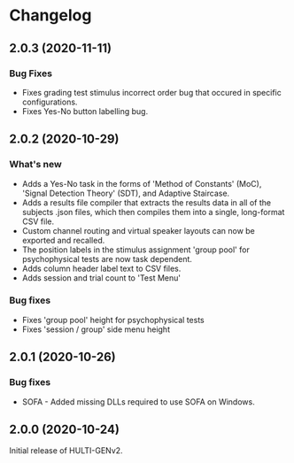 # Changelog

## 2.0.3 (2020-11-11)

### Bug Fixes

* Fixes grading test stimulus incorrect order bug that occured in specific configurations.
* Fixes Yes-No button labelling bug.

## 2.0.2 (2020-10-29)

### What's new

* Adds a Yes-No task in the forms of 'Method of Constants' (MoC), 'Signal Detection Theory' (SDT), and Adaptive Staircase.
* Adds a results file compiler that extracts the results data in all of the subjects .json files, which then compiles them into a single, long-format CSV file.
* Custom channel routing and virtual speaker layouts can now be exported and recalled.
* The position labels in the stimulus assignment 'group pool' for psychophysical tests are now task dependent.
* Adds column header label text to CSV files.
* Adds session and trial count to 'Test Menu'

### Bug fixes

* Fixes 'group pool' height for psychophysical tests
* Fixes 'session / group' side menu height

## 2.0.1 (2020-10-26)

### Bug fixes

* SOFA - Added missing DLLs required to use SOFA on Windows.


## 2.0.0 (2020-10-24)

Initial release of HULTI-GENv2.
